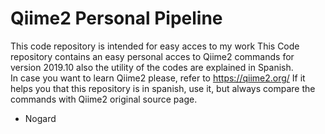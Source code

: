 # Qiime2 Personal Pipeline

This code repository is intended for easy acces to my work
This Code repository contains an easy personal acces to Qiime2 commands for version 2019.10 also the utility of the codes are explained in Spanish.  
In case you want to learn Qiime2 please, refer to https://qiime2.org/ If it helps you that this repository is in spanish, use it, but always compare the commands with Qiime2 original source page.

- Nogard

